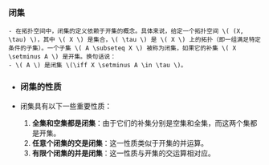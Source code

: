 ### 闭集
	- 在拓扑空间中，闭集的定义依赖于开集的概念。具体来说，给定一个拓扑空间 \( (X, \tau) \)，其中 \( X \) 是集合，\( \tau \) 是 \( X \) 上的拓扑（即一组满足特定条件的子集）。一个子集 \( A \subseteq X \) 被称为闭集，如果它的补集 \( X \setminus A \) 是开集。换句话说：
	- \( A \) 是闭集 \(\iff X \setminus A \in \tau \)。
- ### 闭集的性质
- 闭集具有以下一些重要性质：
  
  1. **全集和空集都是闭集**：由于它们的补集分别是空集和全集，而这两个集都是开集。
  2. **任意个闭集的交是闭集**：这一性质类似于开集的并运算。
  3. **有限个闭集的并是闭集**：这一性质与开集的交运算相对应。